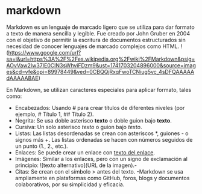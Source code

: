 # markdown
Markdown es un lenguaje de marcado ligero que se utiliza para dar formato a texto de manera sencilla y legible. Fue creado por John Gruber en 2004 con el objetivo de permitir la escritura de documentos estructurados sin necesidad de conocer lenguajes de marcado complejos como HTML.
!(https://www.google.com/url?sa=i&url=https%3A%2F%2Fes.wikipedia.org%2Fwiki%2FMarkdown&psig=AOvVaw2Iw37IE0ClN3sWhviFDzm9&ust=1741703204896000&source=images&cd=vfe&opi=89978449&ved=0CBQQjRxqFwoTCNiug5vc_4sDFQAAAAAdAAAAABAE)

En Markdown, se utilizan caracteres especiales para aplicar formato, tales como:

- Encabezados: Usando # para crear títulos de diferentes niveles (por ejemplo, # Título 1, ## Título 2).
- Negrita: Se usa doble asterisco **texto** o doble guion bajo __texto__.
- Cursiva: Un solo asterisco *texto* o guion bajo _texto_.
- Listas:
Las listas desordenadas se crean con asteriscos *, guiones - o signos más +.
Las listas ordenadas se hacen con números seguidos de un punto (1., 2., etc.).
- Enlaces: Se puede crear un enlace con [texto del enlace](URL).
- Imágenes: Similar a los enlaces, pero con un signo de exclamación al principio: ![texto alternativo](URL de la imagen).-
- Citas: Se crean con el símbolo > antes del texto.
-Markdown se usa ampliamente en plataformas como GitHub, foros, blogs y documentos colaborativos, por su simplicidad y eficacia.
